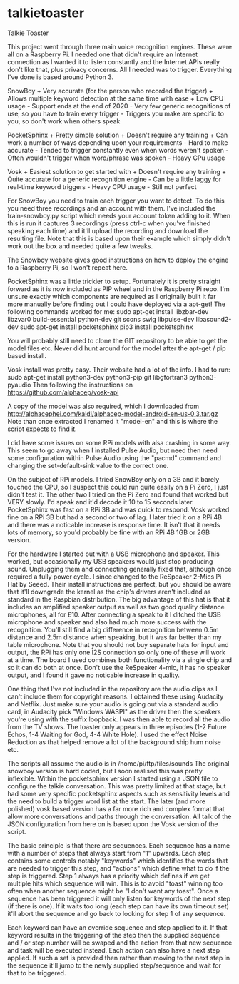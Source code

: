 # talkietoaster
Talkie Toaster

This project went through three main voice recognition engines.  These were all on a Raspberry Pi.  I needed one that didn't require an Internet connection as I wanted it to listen constantly and the Internet APIs really don't like that, plus privacy concerns.  All I needed was to trigger.  Everything I've done is based around Python 3.

  SnowBoy
    + Very accurate (for the person who recorded the trigger)
    + Allows multiple keyword detection at the same time with ease
    + Low CPU usage
    - Support ends at the end of 2020
    - Very few generic recognitions of use, so you have to train every trigger
    - Triggers you make are specific to you, so don't work when others speak
    
  PocketSphinx
    + Pretty simple solution
    + Doesn't require any training
    + Can work a number of ways depending upon your requirements
    - Hard to make accurate
    - Tended to trigger constantly even when words weren't spoken
    - Often wouldn't trigger when word/phrase was spoken
    - Heavy CPu usage
    
  Vosk
    + Easiest solution to get started with
    + Doesn't require any training
    + Quite accurate for a generic recognition engine
    - Can be a little laggy for real-time keyword triggers
    - Heavy CPU usage
    - Still not perfect
    
For SnowBoy you need to train each trigger you want to detect.  To do this you need three recordings and an account with them.  I've included the train-snowboy.py script which needs your account token adding to it.  When this is run it captures 3 recordings (press ctrl-c when you've finished speaking each time) and it'll upload the recording and download the resulting file.  Note that this is based upon their example which simply didn't work out the box and needed quite a few tweaks.

The Snowboy website gives good instructions on how to deploy the engine to a Raspberry Pi, so I won't repeat here.  

PocketSphinx was a little trickier to setup.  Fortunately it is pretty straight forward as it is now included as PIP wheel and in the Raspberry Pi repo.  I'm unsure exactly which components are required as I originally built it far more manually before finding out I could have deployed via a apt-get!  The following commands worked for me:
  sudo apt-get install libzbar-dev libzvar0 build-essential python-dev git scons swig libpulse-dev libasound2-dev
  sudo apt-get install pocketsphinx
  pip3 install pocketsphinx

You will probably still need to clone the GIT repository to be able to get the model files etc.  Never did hunt around for the model after the apt-get / pip based install.


Vosk install was pretty easy.  Their website had a lot of the info.  I had to run:
  sudo apt-get install python3-dev python3-pip git libgfortran3 python3-pyaudio
Then following the instructions on https://github.com/alphacep/vosk-api

A copy of the model was also required, which I downloaded from http://alphacephei.com/kaldi/alphacep-model-android-en-us-0.3.tar.gz  Note than once extracted I renamed it "model-en" and this is where the script expects to find it.

I did have some issues on some RPi models with alsa crashing in some way.  This seem to go away when I installed Pulse Audio, but need then need some configuration within Pulse Audio using the "pacmd" command and changing the set-default-sink value to the correct one.

On the subject of RPi models.  I tried SnowBoy only on a 3B and it barely touched the CPU, so I suspect this could run quite easily on a Pi Zero, I just didn't test it.  The other two I tried on the Pi Zero and found that worked but VERY slowly.  I'd speak and it'd decode it 10 to 15 seconds later.  PocketSphinx was fast on a RPi 3B and was quick to respond.  Vosk worked fine on a RPi 3B but had a second or two of lag.  I later tried it on a RPi 4B and there was a noticable increase is response time.  It isn't that it needs lots of memory, so you'd probably be fine with an RPi 4B 1GB or 2GB version.

For the hardware I started out with a USB microphone and speaker.  This worked, but occasionally my USB speakers would just stop producing sound.  Unplugging them and connecting generally fixed that, although once required a fully power cycle.  I since changed to the ReSpeaker 2-Mics Pi Hat by Seeed.  Their install instructions are perfect, but you should be aware that it'll downgrade the kernel as the chip's drivers aren't included as standard in the Raspbian distribution. The big advantage of this hat is that it includes an amplified speaker output as well as two good quality distance microphones, all for £10. After connecting a speak to it I ditched the USB microphone and speaker and also had much more success with the recognition.  You'll still find a big difference in recognition between 0.5m distance and 2.5m distance when speaking, but it was far better than my table microphone.  Note that you should not buy separate hats for input and output, the RPi has only one I2S connection so only one of these will work at a time.  The board I used combines both functionality via a single chip and so it can do both at once.  Don't use the ReSpeaker 4-mic, it has no speaker output, and I found it gave no noticable increase in quality.

One thing that I've not included in the repository are the audio clips as I can't include them for copyright reasons.  I obtained these using Audacity and Netflix.  Just make sure your audio is going out via a standard audio card, in Audacity pick "Windows WASPI" as the driver then the speakers you're using with the suffix loopback.  I was then able to record all the audio from the TV shows.  The toaster only appears in three episodes (1-2 Future Echos, 1-4 Waiting for God, 4-4 White Hole).  I used the effect Noise Reduction as that helped remove a lot of the background ship hum noise etc.

The scripts all assume the audio is in /home/pi/ftp/files/sounds The original snowboy version is hard coded, but I soon realised this was pretty inflexible.  Within the pocketsphinx version I started using a JSON file to configure the talkie conversation. This was pretty limited at that stage, but had some very specific pocketsphinx aspects such as sensitivity levels and the need to build a trigger word list at the start.  The later (and more polished) vosk based version has a far more rich and complex format that allow more conversations and paths through the conversation.  All talk of the JSON configuration from here on is based upon the Vosk version of the script.

The basic principle is that there are sequences.  Each sequence has a name with a number of steps that always start from "1" upwards.  Each step contains some controls notably "keywords" which identifies the words that are needed to trigger this step, and "actions" which define what to do if the step is triggered.  Step 1 always has a priority which defines if we get multiple hits which sequence will win.  This is to avoid "toast" winning too often when another sequence might be "I don't want any toast".  Once a sequence has been triggered it will only listen for keywords of the next step (if there is one).  If it waits too long (each step can have its own timeout set) it'll abort the sequence and go back to looking for step 1 of any sequence.

Each keyword can have an override sequence and step applied to it.  If that keyword results in the triggering of the step then the supplied sequence and / or step number will be swaped and the action from that new sequence and task will be executed instead.  Each action can also have a next step applied.  If such a set is provided then rather than moving to the next step in the sequence it'll jump to the newly supplied step/sequence and wait for that to be triggered.


